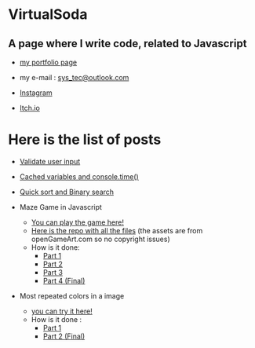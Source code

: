 # VirtualSoda

## A page where I write code, related to Javascript

- [my portfolio page](https://mg-software-dev.github.io/mg-software-dev/)

- my e-mail : sys_tec@outlook.com

- [Instagram](https://www.instagram.com/virtualsoda.exe/)

- [Itch.io](https://mysticmagegames.itch.io)





# Here is the list of posts

- [Validate user input](https://virtualsoda369.github.io/validate_user_input/)

- [Cached variables and console.time()](https://virtualsoda369.github.io/cached_variables_example/)

- [Quick sort and Binary search](https://virtualsoda369.github.io/quick_sort_and_binary_search/)

- Maze Game in Javascript
    - [You can play the game here!](https://virtualsoda369.github.io/maze_game_demo/)
    - [Here is the repo with all the files](https://github.com/VirtualSoda369/maze_game_demo) (the assets are from openGameArt.com so no copyright issues)
    - How is it done:
        - [Part 1](https://virtualsoda369.github.io/maze_game_part_1/)
        - [Part 2](https://virtualsoda369.github.io/maze_game_part_2/)
        - [Part 3](https://virtualsoda369.github.io/maze_game_part_3/)
        - [Part 4 (Final)](https://virtualsoda369.github.io/maze_game_part_4/)
        
        
 - Most repeated colors in a image
     - [you can try it here!](https://virtualsoda369.github.io/most_repeated_colors_demo/)
     - How is it done : 
         - [Part 1](https://virtualsoda369.github.io/most_repeated_colors_p1/)
         - [Part 2 (Final)](https://virtualsoda369.github.io/most_repeated_colors_p2/)
